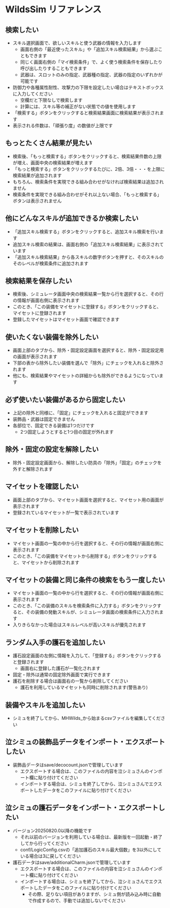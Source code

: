 # WildsSim リファレンス

## 検索したい

- スキル選択画面で、欲しいスキルと使う武器の情報を入力します
  - 画面右側の「最近使ったスキル」や「追加スキル検索結果」から選ぶこともできます
  - 同じく画面右側の「マイ検索条件」で、よく使う検索条件を保存したり呼び出したりすることもできます
  - 武器は、スロットのみの指定、武器種の指定、武器の指定のいずれかが可能です
- 防御力や各種属性耐性、攻撃力の下限を設定したい場合はテキストボックスに入力してください
  - 空欄だと下限なしで検索します
  - 計算には、スキル等の補正がない状態での値を使用します
- 「検索する」ボタンをクリックすると検索結果画面に検索結果が表示されます
- 表示される件数は、「頑張り度」の数値が上限です

## もっとたくさん結果が見たい

- 検索後、「もっと検索する」ボタンをクリックすると、検索結果件数の上限が増え、画面中央の検索結果が増えます
- 「もっと検索する」ボタンをクリックするたびに、2倍、3倍・・・を上限に検索結果が追加されます
- もちろん、検索条件を実現できる組み合わせがなければ検索結果は追加されません
- 検索条件を実現できる組み合わせがそれ以上ない場合、「もっと検索する」ボタンは表示されません

## 他にどんなスキルが追加できるか検索したい

- 「追加スキル検索する」ボタンをクリックすると、追加スキル検索を行います
- 追加スキル検索の結果は、画面右側の「追加スキル検索結果」に表示されています
- 「追加スキル検索結果」から各スキルの数字ボタンを押すと、そのスキルのそのレベルが検索条件に追加されます

## 検索結果を保存したい

- 検索後、シミュレータ画面中央の検索結果一覧から行を選択すると、その行の情報が画面右側に表示されます
- このとき、「この装備をマイセットに登録する」ボタンをクリックすると、マイセットに登録されます
- 登録したマイセットはマイセット画面で確認できます

## 使いたくない装備を除外したい

- 画面上部のタブから、除外・固定設定画面を選択すると、除外・固定設定用の画面が表示されます
- 下部の表から除外したい装備を選んで「除外」にチェックを入れると除外されます
- 他にも、検索結果やマイセットの詳細からも除外ができるようになっています

## 必ず使いたい装備があるから固定したい

- 上記の除外と同様に、「固定」にチェックを入れると固定ができます
- 装飾品・武器は固定できません
- 各部位で、固定できる装備は1つだけです
  - 2つ固定しようとすると1つ目の固定が外れます

## 除外・固定の設定を解除したい

- 除外・固定設定画面から、解除したい防具の「除外」「固定」のチェックを外すと解除されます

## マイセットを確認したい

- 画面上部のタブから、マイセット画面を選択すると、マイセット用の画面が表示されます
- 登録されているマイセットが一覧で表示されています

## マイセットを削除したい

- マイセット画面の一覧の中から行を選択すると、その行の情報が画面右側に表示されます
- このとき、「この装備をマイセットから削除する」ボタンをクリックすると、マイセットから削除されます

## マイセットの装備と同じ条件の検索をもう一度したい

- マイセット画面の一覧の中から行を選択すると、その行の情報が画面右側に表示されます
- このとき、「この装備のスキルを検索条件に入力する」ボタンをクリックすると、その装備の発動スキルが、シミュレータ画面の検索条件に入力されます
- 入りきらなかった場合はスキルレベルが高いスキルが優先されます

## ランダム入手の護石を追加したい

- 護石設定画面の左側に情報を入力して、「登録する」ボタンをクリックすると登録されます
  - 画面右に登録した護石が一覧化されます
- 固定・除外は通常の固定除外画面で実行できます
- 護石を削除する場合は画面右の一覧から削除してください
  - 護石を利用しているマイセットも同時に削除されます(警告あり)

## 装備やスキルを追加したい

- シミュを終了してから、MHWilds_から始まるcsvファイルを編集してください

## 泣シミュの装飾品データをインポート・エクスポートしたい

- 装飾品データはsave/decocount.jsonで管理しています
  - エクスポートする場合は、このファイルの内容を泣シミュさんのインポート欄に貼り付けてください
  - インポートする場合は、シミュを終了してから、泣シミュさんでエクスポートしたデータをこのファイルに貼り付けてください

## 泣シミュの護石データをインポート・エクスポートしたい

- バージョン20250820.0以降の機能です
  - それ以前のバージョンを利用している場合は、最新版を一回起動・終了してから行ってください
  - conf/LogicConfig.csvの「追加護石のスキル最大個数」を3以外にしている場合は3に戻してください
- 護石データはsave/additionalCharm.jsonで管理しています
  - エクスポートする場合は、このファイルの内容を泣シミュさんのインポート欄に貼り付けてください
  - インポートする場合は、シミュを終了してから、泣シミュさんでエクスポートしたデータをこのファイルに貼り付けてください
    - その際、足りない項目がありますが、シミュ側が読み込み時に自動で作成するので、手動では追加しないでください
